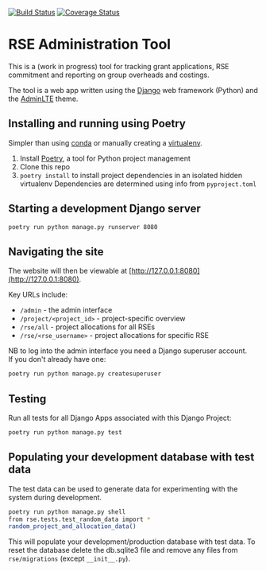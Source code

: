 [![Build Status](https://travis-ci.org/RSE-Sheffield/RSEAdmin.svg?branch=master)](https://travis-ci.org/RSE-Sheffield/RSEAdmin)
[![Coverage Status](https://codecov.io/github/RSE-Sheffield/RSEAdmin.svg?branch=master)](https://codecov.io/gh/RSE-Sheffield/RSEAdmin)

# RSE Administration Tool

This is a (work in progress) tool for tracking grant applications, RSE commitment and reporting on group overheads and costings.

The tool is a web app written using the [Django][django] web framework (Python) 
and the [AdminLTE][adminlte2] theme.

## Installing and running using Poetry

Simpler than using [conda][conda]  or manually creating a [virtualenv][virtualenv].

 1. Install [Poetry][poetry], a tool for Python project management 
 1. Clone this repo
 1. `poetry install` to install project dependencies in an isolated hidden virtualenv 
    Dependencies are determined using info from `pyproject.toml`

## Starting a development Django server

```sh
poetry run python manage.py runserver 8080
```

## Navigating the site
    
The website will then be viewable at [http://127.0.0.1:8080](http://127.0.0.1:8080).

Key URLs include:

  * `/admin` - the admin interface
  * `/project/<project_id>` - project-specific overview
  * `/rse/all` - project allocations for all RSEs
  * `/rse/<rse_username>` - project allocations for specific RSE

NB to log into the admin interface you need a Django superuser account.  
If you don't already have one:

```sh
poetry run python manage.py createsuperuser
```

## Testing

Run all tests for all Django Apps associated with this Django Project:

```sh
poetry run python manage.py test
```

## Populating your development database with test data

The test data can be used to generate data for experimenting with the system during development.

```sh
poetry run python manage.py shell
from rse.tests.test_random_data import *
random_project_and_allocation_data()
```

This will populate your development/production database with test data. To reset the database delete the db.sqlite3 file and remove any files from `rse/migrations` (except `__init__.py`).

[adminlte2]: https://django-adminlte2.readthedocs.io/en/latest/ 
[conda]: https://docs.conda.io/en/latest/
[django]: https://www.djangoproject.com/
[virtualenv]: https://virtualenv.pypa.io/en/latest/
[poetry]: https://poetry.eustace.io/
